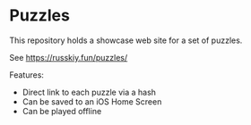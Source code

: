 # Puzzles

This repository holds a showcase web site for a set of puzzles.

See https://russkiy.fun/puzzles/

Features:

- Direct link to each puzzle via a hash
- Can be saved to an iOS Home Screen
- Can be played offline
